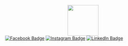 <div id="header" align="center">
  <img src="https://media.giphy.com/media/xT8qBt3pdiCZrk3erS/giphy.gif" width="100"/>
</div>

<div id="badges">
  <a href='https://www.facebook.com/alex.melihova'><img src="https://img.shields.io/badge/Facebook-blue?logo=facebook&logoColor=white&style=for-the-badge" alt="Facebook Badge"/></a>
  <a href='https://www.instagram.com/orm_viking/'><img src="https://img.shields.io/badge/Instagram-red?logo=instagram&logoColor=white&style=for-the-badge" alt="Instagram Badge"/></a>
  <a href='https://www.linkedin.com/in/ormviking/'><img src="https://img.shields.io/badge/LinkedIn-blue?logo=linkedin&logoColor=white&style=for-the-badge" alt="LinkedIn Badge"/></a>
</div>

<!--
**ormviking/ormviking** is a ✨ _special_ ✨ repository because its `README.md` (this file) appears on your GitHub profile.

Here are some ideas to get you started:

- 🔭 I’m currently working on ...
- 🌱 I’m currently learning ...
- 👯 I’m looking to collaborate on ...
- 🤔 I’m looking for help with ...
- 💬 Ask me about ...
- 📫 How to reach me: ...
- 😄 Pronouns: ...
- ⚡ Fun fact: ...
-->
